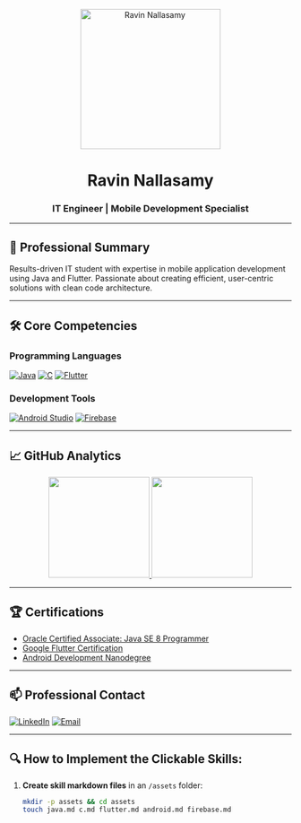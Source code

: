 <p align="center">
  <img src="https://github.com/ravinnallasamy/ravinnallasamy/assets/165783304/dc6aba4b-8791-4542-9b73-c857ef544ee5" alt="Ravin Nallasamy" width="250">
</p>

<h1 align="center">Ravin Nallasamy</h1>
<h3 align="center">IT Engineer | Mobile Development Specialist</h3>

---

## 📌 Professional Summary
Results-driven IT student with expertise in mobile application development using Java and Flutter. Passionate about creating efficient, user-centric solutions with clean code architecture.

---

## 🛠 Core Competencies

### Programming Languages
[![Java](https://img.shields.io/badge/Java-Expert-ED8B00?style=for-the-badge&logo=openjdk&logoColor=white&link=https://github.com/RAVINNALLASAMY/RAVINNALLASAMY/blob/main/assets/java.md)](https://github.com/RAVINNALLASAMY/RAVINNALLASAMY/blob/main/assets/java.md)
[![C](https://img.shields.io/badge/C-Advanced-00599C?style=for-the-badge&logo=c&logoColor=white&link=https://github.com/RAVINNALLASAMY/RAVINNALLASAMY/blob/main/assets/c.md)](https://github.com/RAVINNALLASAMY/RAVINNALLASAMY/blob/main/assets/c.md)
[![Flutter](https://img.shields.io/badge/Flutter-Intermediate-02569B?style=for-the-badge&logo=flutter&logoColor=white&link=https://github.com/RAVINNALLASAMY/RAVINNALLASAMY/blob/main/assets/flutter.md)](https://github.com/RAVINNALLASAMY/RAVINNALLASAMY/blob/main/assets/flutter.md)

### Development Tools
[![Android Studio](https://img.shields.io/badge/Android_Studio-Expert-3DDC84?style=for-the-badge&logo=android-studio&logoColor=white&link=https://github.com/RAVINNALLASAMY/RAVINNALLASAMY/blob/main/assets/android.md)](https://github.com/RAVINNALLASAMY/RAVINNALLASAMY/blob/main/assets/android.md)
[![Firebase](https://img.shields.io/badge/Firebase-Intermediate-FFCA28?style=for-the-badge&logo=firebase&logoColor=black&link=https://github.com/RAVINNALLASAMY/RAVINNALLASAMY/blob/main/assets/firebase.md)](https://github.com/RAVINNALLASAMY/RAVINNALLASAMY/blob/main/assets/firebase.md)

---

## 📈 GitHub Analytics

<p align="center">
  <a href="https://github.com/RAVINNALLASAMY">
    <img height="180em" src="https://github-readme-stats.vercel.app/api?username=RAVINNALLASAMY&show_icons=true&theme=algolia&include_all_commits=true&count_private=true"/>
    <img height="180em" src="https://github-readme-stats.vercel.app/api/top-langs/?username=RAVINNALLASAMY&layout=compact&langs_count=8&theme=algolia"/>
  </a>
</p>

---

## 🏆 Certifications
- [Oracle Certified Associate: Java SE 8 Programmer]()
- [Google Flutter Certification]()
- [Android Development Nanodegree]()

---

## 📫 Professional Contact
[![LinkedIn](https://img.shields.io/badge/LinkedIn-Connect_Professionally-0A66C2?style=for-the-badge&logo=linkedin&logoColor=white)](https://www.linkedin.com/in/ravin-n-a8b336258/)
[![Email](https://img.shields.io/badge/Email-ravinit001@gmail.com-D14836?style=for-the-badge&logo=gmail&logoColor=white)](mailto:ravinit001@gmail.com)

---

## 🔍 How to Implement the Clickable Skills:

1. **Create skill markdown files** in an `/assets` folder:
   ```bash
   mkdir -p assets && cd assets
   touch java.md c.md flutter.md android.md firebase.md
